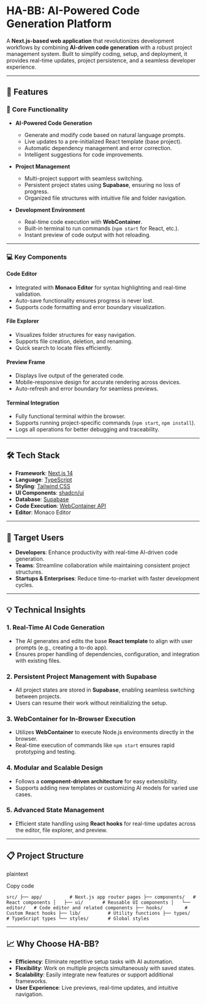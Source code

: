 **HA-BB: AI-Powered Code Generation Platform**
==============================================

A **Next.js-based web application** that revolutionizes development workflows by combining **AI-driven code generation** with a robust project management system. Built to simplify coding, setup, and deployment, it provides real-time updates, project persistence, and a seamless developer experience.

* * * * *

🌟 **Features**
---------------

### 🚀 **Core Functionality**

-   **AI-Powered Code Generation**

    -   Generate and modify code based on natural language prompts.
    -   Live updates to a pre-initialized React template (base project).
    -   Automatic dependency management and error correction.
    -   Intelligent suggestions for code improvements.
-   **Project Management**

    -   Multi-project support with seamless switching.
    -   Persistent project states using **Supabase**, ensuring no loss of progress.
    -   Organized file structures with intuitive file and folder navigation.
-   **Development Environment**

    -   Real-time code execution with **WebContainer**.
    -   Built-in terminal to run commands (`npm start` for React, etc.).
    -   Instant preview of code output with hot reloading.

* * * * *

### 💻 **Key Components**

#### **Code Editor**

-   Integrated with **Monaco Editor** for syntax highlighting and real-time validation.
-   Auto-save functionality ensures progress is never lost.
-   Supports code formatting and error boundary visualization.

#### **File Explorer**

-   Visualizes folder structures for easy navigation.
-   Supports file creation, deletion, and renaming.
-   Quick search to locate files efficiently.

#### **Preview Frame**

-   Displays live output of the generated code.
-   Mobile-responsive design for accurate rendering across devices.
-   Auto-refresh and error boundary for seamless previews.

#### **Terminal Integration**

-   Fully functional terminal within the browser.
-   Supports running project-specific commands (`npm start`, `npm install`).
-   Logs all operations for better debugging and traceability.

* * * * *

🛠️ **Tech Stack**
------------------

-   **Framework**: [Next.js 14](https://nextjs.org/)
-   **Language**: [TypeScript](https://www.typescriptlang.org/)
-   **Styling**: [Tailwind CSS](https://tailwindcss.com/)
-   **UI Components**: [shadcn/ui](https://shadcn.dev/)
-   **Database**: [Supabase](https://supabase.io/)
-   **Code Execution**: [WebContainer API](https://webcontainers.io/)
-   **Editor**: Monaco Editor

* * * * *

🎯 **Target Users**
-------------------

-   **Developers**: Enhance productivity with real-time AI-driven code generation.
-   **Teams**: Streamline collaboration while maintaining consistent project structures.
-   **Startups & Enterprises**: Reduce time-to-market with faster development cycles.

* * * * *

💡 **Technical Insights**
-------------------------

### **1\. Real-Time AI Code Generation**

-   The AI generates and edits the base **React template** to align with user prompts (e.g., creating a to-do app).
-   Ensures proper handling of dependencies, configuration, and integration with existing files.

### **2\. Persistent Project Management with Supabase**

-   All project states are stored in **Supabase**, enabling seamless switching between projects.
-   Users can resume their work without reinitializing the setup.

### **3\. WebContainer for In-Browser Execution**

-   Utilizes **WebContainer** to execute Node.js environments directly in the browser.
-   Real-time execution of commands like `npm start` ensures rapid prototyping and testing.

### **4\. Modular and Scalable Design**

-   Follows a **component-driven architecture** for easy extensibility.
-   Supports adding new templates or customizing AI models for varied use cases.

### **5\. Advanced State Management**

-   Efficient state handling using **React hooks** for real-time updates across the editor, file explorer, and preview.

* * * * *

📋 **Project Structure**
------------------------

plaintext

Copy code

`src/
├── app/          # Next.js app router pages
├── components/   # React components
│   ├── ui/       # Reusable UI components
│   └── editor/   # Code editor and related components
├── hooks/        # Custom React hooks
├── lib/          # Utility functions
├── types/        # TypeScript types
└── styles/       # Global styles`

* * * * *

📈 **Why Choose HA-BB?**
------------------------

-   **Efficiency**: Eliminate repetitive setup tasks with AI automation.
-   **Flexibility**: Work on multiple projects simultaneously with saved states.
-   **Scalability**: Easily integrate new features or support additional frameworks.
-   **User Experience**: Live previews, real-time updates, and intuitive navigation.
